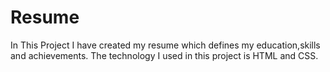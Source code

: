 # Resume

In This Project I have created my resume which defines my education,skills and achievements.
The technology I used in this project is HTML and CSS.
